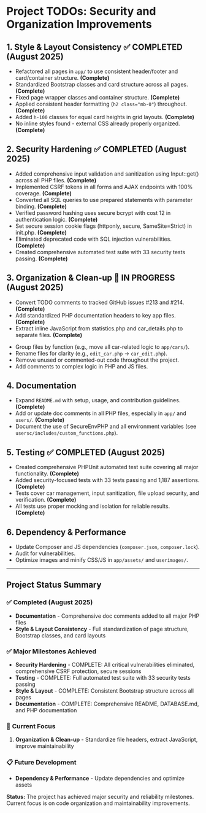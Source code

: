 # Project TODOs: Security and Organization Improvements

## 1. Style & Layout Consistency ✅ **COMPLETED (August 2025)**
+ Refactored all pages in `app/` to use consistent header/footer and card/container structure. **(Complete)**
+ Standardized Bootstrap classes and card structure across all pages. **(Complete)**
+ Fixed page wrapper classes and container structure. **(Complete)**
+ Applied consistent header formatting (`h2 class="mb-0"`) throughout. **(Complete)**
+ Added `h-100` classes for equal card heights in grid layouts. **(Complete)**
+ No inline styles found - external CSS already properly organized. **(Complete)**

## 2. Security Hardening ✅ **COMPLETED (August 2025)**
+ Added comprehensive input validation and sanitization using Input::get() across all PHP files. **(Complete)**
+ Implemented CSRF tokens in all forms and AJAX endpoints with 100% coverage. **(Complete)**
+ Converted all SQL queries to use prepared statements with parameter binding. **(Complete)**
+ Verified password hashing uses secure bcrypt with cost 12 in authentication logic. **(Complete)**
+ Set secure session cookie flags (httponly, secure, SameSite=Strict) in init.php. **(Complete)**
+ Eliminated deprecated code with SQL injection vulnerabilities. **(Complete)**
+ Created comprehensive automated test suite with 33 security tests passing. **(Complete)**

## 3. Organization & Clean-up 🔄 **IN PROGRESS (August 2025)**
+ Convert TODO comments to tracked GitHub issues #213 and #214. **(Complete)**
+ Add standardized PHP documentation headers to key app files. **(Complete)**
+ Extract inline JavaScript from statistics.php and car_details.php to separate files. **(Complete)**
- Group files by function (e.g., move all car-related logic to `app/cars/`).
- Rename files for clarity (e.g., `edit_car.php` → `car_edit.php`).
- Remove unused or commented-out code throughout the project.
- Add comments to complex logic in PHP and JS files.

## 4. Documentation
+ Expand `README.md` with setup, usage, and contribution guidelines. **(Complete)**
+ Add or update doc comments in all PHP files, especially in `app/` and `users/`. **(Complete)**
+ Document the use of SecureEnvPHP and all environment variables (see `usersc/includes/custom_functions.php`).

## 5. Testing ✅ **COMPLETED (August 2025)**
+ Created comprehensive PHPUnit automated test suite covering all major functionality. **(Complete)**
+ Added security-focused tests with 33 tests passing and 1,187 assertions. **(Complete)**
+ Tests cover car management, input sanitization, file upload security, and verification. **(Complete)**
+ All tests use proper mocking and isolation for reliable results. **(Complete)**

## 6. Dependency & Performance
- Update Composer and JS dependencies (`composer.json`, `composer.lock`).
- Audit for vulnerabilities.
- Optimize images and minify CSS/JS in `app/assets/` and `userimages/`.

---

## **Project Status Summary**

### ✅ **Completed (August 2025)**
- **Documentation** - Comprehensive doc comments added to all major PHP files
- **Style & Layout Consistency** - Full standardization of page structure, Bootstrap classes, and card layouts

### ✅ **Major Milestones Achieved**
- **Security Hardening** - COMPLETE: All critical vulnerabilities eliminated, comprehensive CSRF protection, secure sessions
- **Testing** - COMPLETE: Full automated test suite with 33 security tests passing
- **Style & Layout** - COMPLETE: Consistent Bootstrap structure across all pages
- **Documentation** - COMPLETE: Comprehensive README, DATABASE.md, and PHP documentation

### 🔄 **Current Focus**
1. **Organization & Clean-up** - Standardize file headers, extract JavaScript, improve maintainability

### 📋 **Future Development** 
- **Dependency & Performance** - Update dependencies and optimize assets

**Status:** The project has achieved major security and reliability milestones. Current focus is on code organization and maintainability improvements.
